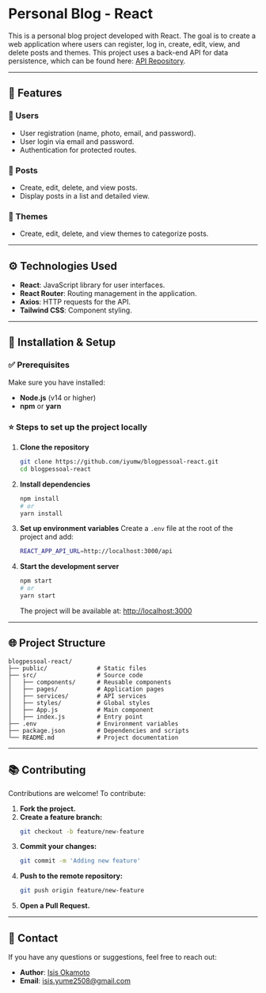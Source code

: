 # Personal Blog - React

This is a personal blog project developed with React. The goal is to create a web application where users can register, log in, create, edit, view, and delete posts and themes. This project uses a back-end API for data persistence, which can be found here: [API Repository](https://github.com/iyumw/blog-pessoal).

---

## 🌟 Features

### 👤 Users
- User registration (name, photo, email, and password).
- User login via email and password.
- Authentication for protected routes.

### 📰 Posts
- Create, edit, delete, and view posts.
- Display posts in a list and detailed view.

### 🌈 Themes
- Create, edit, delete, and view themes to categorize posts.

---

## ⚙️ Technologies Used

- **React**: JavaScript library for user interfaces.
- **React Router**: Routing management in the application.
- **Axios**: HTTP requests for the API.
- **Tailwind CSS**: Component styling.

---

## 🔧 Installation & Setup

### ✅ **Prerequisites**
Make sure you have installed:
- **Node.js** (v14 or higher)
- **npm** or **yarn**

### ⭐ **Steps to set up the project locally**

1. **Clone the repository**
   ```bash
   git clone https://github.com/iyumw/blogpessoal-react.git
   cd blogpessoal-react
   ```

2. **Install dependencies**
   ```bash
   npm install
   # or
   yarn install
   ```

3. **Set up environment variables**
   Create a `.env` file at the root of the project and add:
   ```bash
   REACT_APP_API_URL=http://localhost:3000/api
   ```

4. **Start the development server**
   ```bash
   npm start
   # or
   yarn start
   ```
   The project will be available at: [http://localhost:3000](http://localhost:3000)

---

## 🌐 Project Structure

```
blogpessoal-react/
├── public/              # Static files
├── src/                 # Source code
│   ├── components/      # Reusable components
│   ├── pages/           # Application pages
│   ├── services/        # API services
│   ├── styles/          # Global styles
│   ├── App.js           # Main component
│   ├── index.js         # Entry point
├── .env                 # Environment variables
├── package.json         # Dependencies and scripts
└── README.md            # Project documentation
```

---

## 📚 Contributing

Contributions are welcome! To contribute:

1. **Fork the project.**
2. **Create a feature branch:**
   ```bash
   git checkout -b feature/new-feature
   ```
3. **Commit your changes:**
   ```bash
   git commit -m 'Adding new feature'
   ```
4. **Push to the remote repository:**
   ```bash
   git push origin feature/new-feature
   ```
5. **Open a Pull Request.**

---

## 📧 Contact

If you have any questions or suggestions, feel free to reach out:

- **Author**: [Isis Okamoto](https://github.com/iyumw)
- **Email**: isis.yume2508@gmail.com


